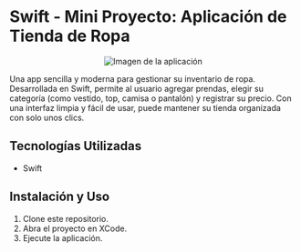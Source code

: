 # Swift - Mini Proyecto: Aplicación de Tienda de Ropa

<p align="center">
    <img src="https://github.com/user-attachments/assets/be74dbdb-d850-42e2-ad7e-bd7431bed875" alt="Imagen de la aplicación" />
</p>

Una app sencilla y moderna para gestionar su inventario de ropa. Desarrollada en Swift, permite al usuario agregar prendas, elegir su categoría (como vestido, top, camisa o pantalón) y registrar su precio. Con una interfaz limpia y fácil de usar, puede mantener su tienda organizada con solo unos clics.

## Tecnologías Utilizadas
- Swift

## Instalación y Uso
1. Clone este repositorio.
2. Abra el proyecto en XCode.
3. Ejecute la aplicación.
